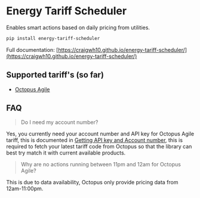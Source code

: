 # Energy Tariff Scheduler

Enables smart actions based on daily pricing from utilities.

```sh
pip install energy-tariff-scheduler
```

Full documentation: [https://craigwh10.github.io/energy-tariff-scheduler/](https://craigwh10.github.io/energy-tariff-scheduler/)

## Supported tariff's (so far)

- [Octopus Agile](https://octopus.energy/smart/agile/)

## FAQ

> Do I need my account number?

Yes, you currently need your account number and API key for Octopus Agile tariff, this is documented in <a href="https://craigwh10.github.io/energy-tariff-scheduler/getting-started/getting-api-key-and-account-no/" target="_blank">Getting API key and Account number</a>, this is required to fetch your latest tariff code from Octopus so that the library can best try match it with current available products.

> Why are no actions running between 11pm and 12am for Octopus Agile?

This is due to data availability, Octopus only provide pricing data from 12am-11:00pm.
